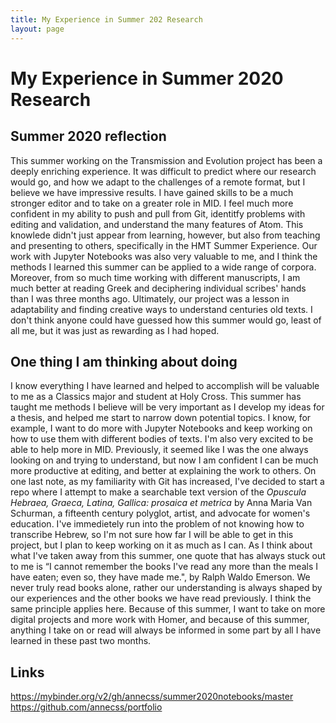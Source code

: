 ```yaml
---
title: My Experience in Summer 202 Research
layout: page
---
```

# My Experience in Summer 2020 Research 



## Summer 2020 reflection
This summer working on the Transmission and Evolution project has been a deeply enriching experience. It was difficult to predict where our research would go, and how we adapt to the challenges of a remote format, but I believe we have impressive results. I have gained skills to be a much stronger editor and to take on a greater role in MID. I feel much more confident in my ability to push and pull from Git, identitfy problems with editing and validation, and understand the many features of Atom. This knowlede didn't just appear from learning, however, but also from teaching and presenting to others, specifically in the HMT Summer Experience. Our work with Jupyter Notebooks was also very valuable to me, and I think the methods I learned this summer can be applied to a wide range of corpora. Moreover, from so much time working with different manuscripts, I am much better at reading Greek and deciphering individual scribes' hands than I was three months ago. Ultimately, our project was a lesson in adaptability and finding creative ways to understand centuries old texts. I don't think anyone could have guessed how this summer would go, least of all me, but it was just as rewarding as I had hoped. 
## One thing I am thinking about doing 
I know everything I have learned and helped to accomplish will be valuable to me as a Classics major and student at Holy Cross. This summer has taught me methods I believe will be very important as I develop my ideas for a thesis, and helped me start to narrow down potential topics. I know, for example, I want to do more with Jupyter Notebooks and keep working on how to use them with different bodies of texts. I'm also very excited to be able to help more in MID. Previously, it seemed like I was the one always looking on and trying to understand, but now I am confident I can be much more productive at editing, and better at explaining the work to others. On one last note, as my familiarity with Git has increased, I've decided to start a repo where I attempt to make a searchable text version of the <em>Opuscula Hebraea, Graeca, Latina, Gallica: prosaica et metrica</em> by Anna Maria Van Schurman, a fifteenth century polyglot, artist, and advocate for women's education. I've immedietely run into the problem of not knowing how to transcribe Hebrew, so I'm not sure how far I will be able to get in this project, but I plan to keep working on it as much as I can. As I think about what I've taken away from this summer, one quote that has always stuck out to me is “I cannot remember the books I've read any more than the meals I have eaten; even so, they have made me.", by Ralph Waldo Emerson. We never truly read books alone, rather our understanding is always shaped by our experiences and the other books we have read previously. I think the same principle applies here. Because of this summer, I want to take on more digital projects and more work with Homer, and because of this summer, anything I take on or read will always be informed in some part by all I have learned in these past two months. 
## Links
https://mybinder.org/v2/gh/annecss/summer2020notebooks/master
https://github.com/annecss/portfolio
